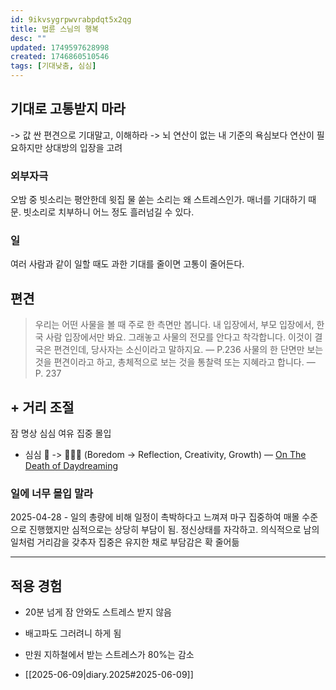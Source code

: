```yaml
---
id: 9ikvsygrpwvrabpdqt5x2qg
title: 법륜 스님의 행복
desc: ""
updated: 1749597628998
created: 1746860510546
tags: [기대낮춤, 심심]
---
```


## 기대로 고통받지 마라

-> 값 싼 편견으로 기대말고, 이해하라
-> 뇌 연산이 없는 내 기준의 욕심보다 연산이 필요하지만 상대방의 입장을 고려

### 외부자극

오밤 중 빗소리는 평안한데
윗집 물 쏟는 소리는 왜 스트레스인가.
매너를 기대하기 때문.
빗소리로 치부하니 어느 정도 흘러넘길 수 있다.

### 일

여러 사람과 같이 일할 때도 과한 기대를 줄이면 고통이 줄어든다.

## 편견

> 우리는 어떤 사물을 볼 때 주로 한 측면만 봅니다. 내 입장에서, 부모 입장에서, 한국 사람 입장에서만 봐요. 그래놓고 사물의 전모를 안다고 착각합니다. 이것이 결국은 편견인데, 당사자는 소신이라고 말하지요. — P.236
> 사물의 한 단면만 보는 것을 편견이라고 하고, 총체적으로 보는 것을 통찰력 또는 지혜라고 합니다. — P. 237

## \+ 거리 조절

잠 명상 심심 여유 집중 몰입

- 심심 🥱 -> 🤔💡🌱 (Boredom -> Reflection, Creativity, Growth) — [On The Death of Daydreaming](https://www.afterbabel.com/p/on-the-death-of-daydreaming)

### 일에 너무 몰입 말라

2025-04-28 - 일의 총량에 비해 일정이 촉박하다고 느껴져 마구 집중하여 매몰 수준으로 진행했지만 심적으로는 상당히 부담이 됨.
정신상태를 자각하고. 의식적으로 남의 일처럼 거리감을 갖추자 집중은 유지한 채로 부담감은 확 줄어듦

---

## 적용 경험

- 20분 넘게 잠 안와도 스트레스 받지 않음
- 배고파도 그러려니 하게 됨
- 만원 지하철에서 받는 스트레스가 80%는 감소

- [[2025-06-09|diary.2025#2025-06-09]]
